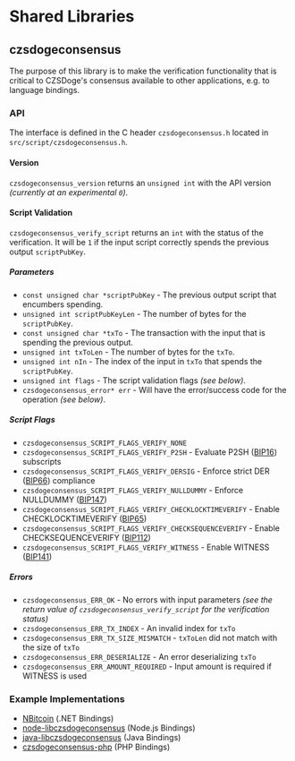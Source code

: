 Shared Libraries
================

## czsdogeconsensus

The purpose of this library is to make the verification functionality that is critical to CZSDoge's consensus available to other applications, e.g. to language bindings.

### API

The interface is defined in the C header `czsdogeconsensus.h` located in  `src/script/czsdogeconsensus.h`.

#### Version

`czsdogeconsensus_version` returns an `unsigned int` with the API version *(currently at an experimental `0`)*.

#### Script Validation

`czsdogeconsensus_verify_script` returns an `int` with the status of the verification. It will be `1` if the input script correctly spends the previous output `scriptPubKey`.

##### Parameters
- `const unsigned char *scriptPubKey` - The previous output script that encumbers spending.
- `unsigned int scriptPubKeyLen` - The number of bytes for the `scriptPubKey`.
- `const unsigned char *txTo` - The transaction with the input that is spending the previous output.
- `unsigned int txToLen` - The number of bytes for the `txTo`.
- `unsigned int nIn` - The index of the input in `txTo` that spends the `scriptPubKey`.
- `unsigned int flags` - The script validation flags *(see below)*.
- `czsdogeconsensus_error* err` - Will have the error/success code for the operation *(see below)*.

##### Script Flags
- `czsdogeconsensus_SCRIPT_FLAGS_VERIFY_NONE`
- `czsdogeconsensus_SCRIPT_FLAGS_VERIFY_P2SH` - Evaluate P2SH ([BIP16](https://github.com/bitcoin/bips/blob/master/bip-0016.mediawiki)) subscripts
- `czsdogeconsensus_SCRIPT_FLAGS_VERIFY_DERSIG` - Enforce strict DER ([BIP66](https://github.com/bitcoin/bips/blob/master/bip-0066.mediawiki)) compliance
- `czsdogeconsensus_SCRIPT_FLAGS_VERIFY_NULLDUMMY` - Enforce NULLDUMMY ([BIP147](https://github.com/bitcoin/bips/blob/master/bip-0147.mediawiki))
- `czsdogeconsensus_SCRIPT_FLAGS_VERIFY_CHECKLOCKTIMEVERIFY` - Enable CHECKLOCKTIMEVERIFY ([BIP65](https://github.com/bitcoin/bips/blob/master/bip-0065.mediawiki))
- `czsdogeconsensus_SCRIPT_FLAGS_VERIFY_CHECKSEQUENCEVERIFY` - Enable CHECKSEQUENCEVERIFY ([BIP112](https://github.com/bitcoin/bips/blob/master/bip-0112.mediawiki))
- `czsdogeconsensus_SCRIPT_FLAGS_VERIFY_WITNESS` - Enable WITNESS ([BIP141](https://github.com/bitcoin/bips/blob/master/bip-0141.mediawiki))

##### Errors
- `czsdogeconsensus_ERR_OK` - No errors with input parameters *(see the return value of `czsdogeconsensus_verify_script` for the verification status)*
- `czsdogeconsensus_ERR_TX_INDEX` - An invalid index for `txTo`
- `czsdogeconsensus_ERR_TX_SIZE_MISMATCH` - `txToLen` did not match with the size of `txTo`
- `czsdogeconsensus_ERR_DESERIALIZE` - An error deserializing `txTo`
- `czsdogeconsensus_ERR_AMOUNT_REQUIRED` - Input amount is required if WITNESS is used

### Example Implementations
- [NBitcoin](https://github.com/NicolasDorier/NBitcoin/blob/master/NBitcoin/Script.cs#L814) (.NET Bindings)
- [node-libczsdogeconsensus](https://github.com/bitpay/node-libczsdogeconsensus) (Node.js Bindings)
- [java-libczsdogeconsensus](https://github.com/dexX7/java-libczsdogeconsensus) (Java Bindings)
- [czsdogeconsensus-php](https://github.com/Bit-Wasp/czsdogeconsensus-php) (PHP Bindings)
